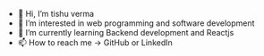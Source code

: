 - 👋 Hi, I’m tishu verma 
- 👀 I’m interested in web programming and software development 
- 🌱 I’m currently learning Backend development and Reactjs
- 📫 How to reach me -> GitHub or LinkedIn 

<!--- 
vishu-verma1/vishu-verma1 is a ✨ special ✨ repository because its `README.md` (this file) appears on your GitHub profile.
You can click the Preview link to take a look at your changes.
--->
